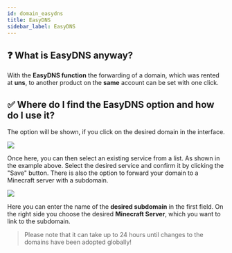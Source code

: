```yaml
---
id: domain_easydns
title: EasyDNS
sidebar_label: EasyDNS
---
```


## ❓ What is EasyDNS anyway?

With the **EasyDNS function** the forwarding of a domain, which was rented at **uns**, to another product on the **same** account can be set with one click.

## ✅ Where do I find the EasyDNS option and how do I use it?

The option will be shown, if you click on the desired domain in the interface.

![](https://i.imgur.com/p8p7Wqk.png)

Once here, you can then select an existing service from a list.
As shown in the example above.
Select the desired service and confirm it by clicking the "Save" button.
There is also the option to forward your domain to a Minecraft server with a subdomain.

![](https://i.imgur.com/cwuZN3W.png)

Here you can enter the name of the **desired subdomain** in the first field.
On the right side you choose the desired **Minecraft Server**, which you want to link to the subdomain.

> Please note that it can take up to 24 hours until changes to the domains have been adopted globally!


